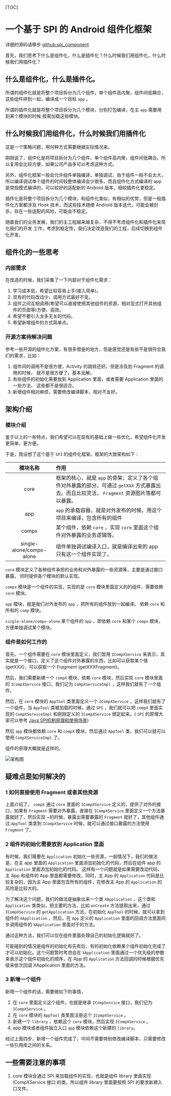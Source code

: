 [TOC]

# 一个基于 SPI 的 Android 组件化框架

详细的源码请移步 [github:spi_component](https://github.com/XanderWang/spi_component)

首先，我们思考下什么是组件化，什么是插件化？什么时候我们用组件化，什么时候我们用插件化？

## 什么是组件化，什么是插件化。

所谓的组件化就是将整个项目拆分为几个组件，单个组件高内聚，组件间低耦合，这些组件拼到一起，编译成一个目标 `app` 。

所谓的插件化就是将整个项目拆分为几个模块，分别打包编译，在主 `app` 需要用到某个模块的时候
按需加载这些模块。

## 什么时候我们用组件化，什么时候我们用插件化

这是一个策略问题，用何种方式需要根据实际情况来。

刚刚说了，组件化是将项目拆分为几个组件，单个组件高内聚，组件间低耦合。所以复用会比较方便，如果公司产品多可以考虑这种方式。

另外，组件化框架一般会允许组件单独编译，单独调试，由于组件一般不会太大，所以编译调试单个组件的时间较整体编译会少很多。而且组件化方式编译的 app 是常规模式编译的，可以较好的适配新的 Android 版本，相较插件化更稳定。

插件化是将整个项目拆分为几个模块，和组件化类似，有相似的优势，但是一般插件化方案都涉及 Hook 技术，而这些技术随便 Android 版本迭代，可能会被封杀，存在一些适配的风险，可能会不稳定。

随着我们的业务发展，我们的主工程越来越复杂，不得不考虑组件化和插件化来简化我们的开发
工作，考虑到稳定性，我们决定改造我们的工程，后续切换到组件化开发。

## 组件化的一些思考

### 内部需求

在改造的时候，我们采集了一下内部对于组件化需求：

1. 学习成本低，希望比较容易上手(接入简单)。
2. 现有的代码改动少，调用方式最好不变。
3. 组件之间互相调用(希望可以直接使用其他组件的资源，相对显式打开其他组件的页面等)方便、高效。
4. 希望不要引入太多无关的代码。
5. 希望新增组件的方式简单点。

### 开源方案待解决问题

参考一些开源的组件化方案，有很多借鉴的地方，但是感觉还是有些不是很符合我们的需求，比如：

1. 组件间的调用不是很方便，Activity 的跳转还好，但是涉及到 Fragment 的调用的时候，
就不是很方便了，基本无解。
2. 有些组件的初始化需要放到 Application 里面，或者需要 Application 里面的一些方法，
这些都不是很适合。
3. 新增组件相对麻烦，需要修改编译脚本，相对不友好。

## 架构介绍

### 模块介绍
鉴于以上的一些特点，我们希望可以在现有的基础上做一些优化，希望组件化开发更简单，更方便。

于是，我设想了这个基于 `SPI` 的组件化框架。框架的大致架构如下：

|模块名称 | 作用|
| :--: | :-- |
|core  | 框架的核心，就是 `app` 的骨架，定义了各个组件对外暴露的部分。可通过 `getXXX` 方式暴露出去。而且比较灵活， `Fragment` 资源图片等都可以暴露。 |
|app | `app` 的承载容器，就是对外发布的时候，用这个项目来编译，包含所有的组件 |
|compx | 某个组件，依赖 `core` ，实现 `core` 里面这个组件对外暴露的业务逻辑等。 |
|single-alone/compx-alone | 组件单独调试编译入口，就是编译出来的 app 只有这一个组件实现了。|

`core` 模块定义了各种组件承担的业务和对外暴露的一些资源等，主要是通过接口暴露。
同时提供各个模块的默认实现。

`compx` 模块是一个组件的实现，实现的是 `core` 模块里面定义的的组件，需要依赖 `core` 
模块。

`app` 模块，就是我们对外发布的 `app` ，把所有的组件放到一起编译。 依赖 `core` 和所有的 `comp` 
模块。

`single-alone/compx-alone` 某个组件的 `app` ，即依赖 `core` 和某个 `compx` 模块，
方便单独调试某个模块。

### 组件是如何工作的

首先，一个组件需要在 `core` 模块里面定义，我们暂用 `ICompXService` 来表示，其实就是一个接口，定义了这个组件对外暴露的东西，比如可以获取某个值(getXXX)，可以获取一个 Fragment (getXXXFragment)。

然后，我们需要新建一个 `compX` 模块，依赖 `core` 模块，然后实现 `core` 模块里面的 `ICompXService` 接口，我们记为 `CompXServiceImpl` ，这样我们就有了一个组件。

然后，在 `core` 模块的 `AppTool` 类里面定义一个 `ICompXService` ，这样我们就有了一个组件，当 `AppTool` 类被加载的时候，通过 `SPI` ，我们就可以把 `compX` 里面实现的 
`CompXServiceImpl` 和刚刚定义的 `ICompXService` 绑定起来。( `SPI` 的原理大家可以参考
[Java SPI机制原理和使用场景](https://blog.csdn.net/codingtu/article/details/79004657))

然后 `app` 模块都依赖 `core` 和 `compX` 模块，然后通过 `AppTool` 类，我们可以就可以使用 `CompXServiceImpl` 了。

组件的原理大概就是这样的。

![架构图](http://lc-vk0np3v8.cn-n1.lcfile.com/9f9a85afca9ee2681e25/%E7%BB%84%E4%BB%B6.png)

## 疑难点是如何解决的

### 1 如何直接使用 Fragment 或者其他资源

上面介绍了， `compX` 通过 `core` 里面的 `ICompXService` 定义的，提供了对外的接口，如果有 `Fragment` 需要对外暴露，直接在 `ICompXService`  里面定义一个方法暴露就好了，然后实现 ~的时候，暴露出需要暴露的 `Fragment` 就好了，其他组件通过 `AppTool` 类拿到 `ICompXService`  时候，就可以通过接口暴露的方法使用 `Fragment` 了。

### 2 组件的初始化需要放到 Application 里面

有时候，我们需要在 `Application` 初始化一些资源，一般情况下，我们的做法是，在主 app 里面的 `Application` 里面添加初始化的代码，然后在组件 app 的 `Application` 里面添加初始化的代码。
这样有一个问题就是如果需要改动代码，主 App 和组件的 App 里面都需要修改，同时，主 App 的 `Application` 代码是比较复杂的，因为主 App 里面包含所有的组件，在修改主 App 的 `Application` 的风险是比较大的。

为了解决这个问题，我们的做法是抽象出来一个类 `XApplication` ，这个类和 `Application` 类类似，把主要的方法，比如 `onCreate` 方法提取出来，通过 `ICompXService` 的 `getApplication` 方法，在初始化 `AppTool` 的时候，就可以拿到组件的 `XApplication` ，然后，在 `App` 定义的 `Application` 里面的回调方法里面同步调用组件的 `XApplication` 里面对于的方法。

通过这种方法，我们可以仅在组件里面处理自己的初始化逻辑就好了。

可能碰到的情况是组件的初始化有先有后，有的初始化依赖某个组件初始化完成了才可以初始化。这个问题暂时考虑会在 `XApplication` 里面通过一个优先级的参数来表示这个组件初始化的顺序，在 App 的 `Application` 方法回调的时候根据优先级来依次回调 XApplication 里面的方法。

### 3 新增一个组件

新增一个组件的话，需要做如下的事情，
1. 在 `core` 里面定义这个组件，也就是继承 `ICompService` 接口，我们记为 `ICompXService` 。
2. 在 `core` 模块的 `AppTool` 类里面注册这个 `ICompXService` 。
3. 新建一个 `library` ，依赖这个 `core` 模块，然后实现 `ICompXService` 。
4. app 模块或者组件独立入口 `app` 模块依赖这个新建的 `library`。

经过上面四步，新增一个组件完成了，中间不需要特别修改编译脚本，只需要修改一些引用库之间的关系。

## 一些需要注意的事项

1. core 模块会通过 SPI 来加载组件的实现，也就是组件 library 里面实现 ICompXService 接口
的类，所以组件 library 里面要按照 SPI 的要求新建入口文件。





